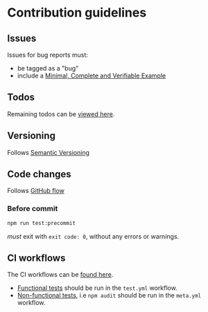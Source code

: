 # Contribution guidelines

## Issues

Issues for bug reports must:

- be tagged as a "bug"
- include a [Minimal, Complete and Verifiable Example][mcve]

## Todos

Remaining todos can be [viewed here][todos].

## Versioning

Follows [Semantic Versioning][semver]

## Code changes

Follows [GitHub flow][github-flow]

### Before commit

```bash
npm run test:precommit
```

*must* exit with `exit code: 0`, without any errors or warnings.

## CI workflows

The CI workflows can be [found here][workflows].

- [Functional tests][func-req] should be run in the `test.yml` workflow.
- [Non-functional tests][non-func-req], i.e `npm audit` should be run in the
  `meta.yml` workflow.


[todos]: ./TODO.md
[workflows]: ./workflows
[semver]: https://semver.org/
[mcve]: https://en.wikipedia.org/wiki/Minimal_reproducible_example
[github-flow]: https://docs.github.com/en/get-started/using-github/github-flow
[func-req]: https://en.wikipedia.org/wiki/Functional_requirement
[non-func-req]: https://en.wikipedia.org/wiki/Non-functional_requirement
